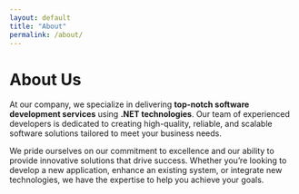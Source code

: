 ```yaml
---
layout: default
title: "About"
permalink: /about/
---
```

# About Us 

At our company, we specialize in delivering **top-notch software development services** using **.NET technologies**. Our team of experienced developers is dedicated to creating high-quality, reliable, and scalable software solutions tailored to meet your business needs.

We pride ourselves on our commitment to excellence and our ability to provide innovative solutions that drive success. Whether you’re looking to develop a new application, enhance an existing system, or integrate new technologies, we have the expertise to help you achieve your goals.